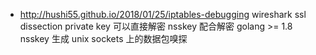 * http://hushi55.github.io/2018/01/25/iptables-debugging
wireshark ssl dissection
private key 可以直接解密
nsskey 配合解密
golang >= 1.8 nsskey 生成
unix sockets 上的数据包嗅探